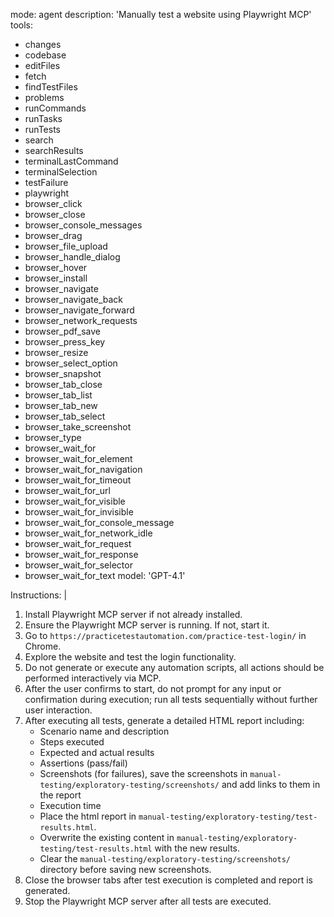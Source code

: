 mode: agent
description: 'Manually test a website using Playwright MCP'
tools:
  - changes
  - codebase
  - editFiles
  - fetch
  - findTestFiles
  - problems
  - runCommands
  - runTasks
  - runTests
  - search
  - searchResults
  - terminalLastCommand
  - terminalSelection
  - testFailure
  - playwright
  - browser_click
  - browser_close
  - browser_console_messages
  - browser_drag
  - browser_file_upload
  - browser_handle_dialog
  - browser_hover
  - browser_install
  - browser_navigate
  - browser_navigate_back
  - browser_navigate_forward
  - browser_network_requests
  - browser_pdf_save
  - browser_press_key
  - browser_resize
  - browser_select_option
  - browser_snapshot
  - browser_tab_close
  - browser_tab_list
  - browser_tab_new
  - browser_tab_select
  - browser_take_screenshot
  - browser_type
  - browser_wait_for
  - browser_wait_for_element
  - browser_wait_for_navigation
  - browser_wait_for_timeout
  - browser_wait_for_url
  - browser_wait_for_visible
  - browser_wait_for_invisible
  - browser_wait_for_console_message
  - browser_wait_for_network_idle
  - browser_wait_for_request
  - browser_wait_for_response
  - browser_wait_for_selector
  - browser_wait_for_text
model: 'GPT-4.1'

Instructions: |
  1. Install Playwright MCP server if not already installed.
  2. Ensure the Playwright MCP server is running. If not, start it.
  3. Go to `https://practicetestautomation.com/practice-test-login/` in Chrome.
  4. Explore the website and test the login functionality.
  5. Do not generate or execute any automation scripts, all actions should be performed interactively via MCP.
  6. After the user confirms to start, do not prompt for any input or confirmation during execution; run all tests sequentially without further user interaction.
  7. After executing all tests, generate a detailed HTML report including:
     - Scenario name and description
     - Steps executed
     - Expected and actual results
     - Assertions (pass/fail)
     - Screenshots (for failures), save the screenshots in `manual-testing/exploratory-testing/screenshots/` and add links to them in the report
     - Execution time
     - Place the html report in `manual-testing/exploratory-testing/test-results.html`.
     - Overwrite the existing content in `manual-testing/exploratory-testing/test-results.html` with the new results.
     - Clear the `manual-testing/exploratory-testing/screenshots/` directory before saving new screenshots.
  8. Close the browser tabs after test execution is completed and report is generated.
  9. Stop the Playwright MCP server after all tests are executed.